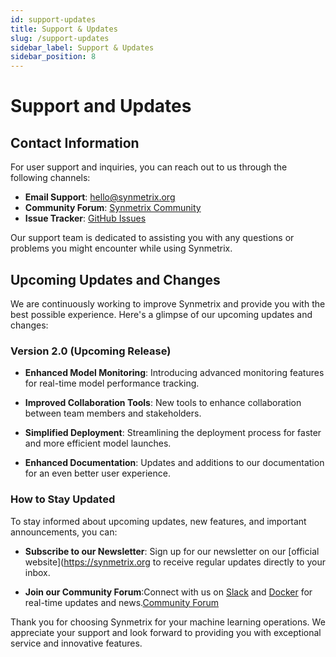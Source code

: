 ```yaml
---
id: support-updates
title: Support & Updates
slug: /support-updates
sidebar_label: Support & Updates
sidebar_position: 8
---
```


# Support and Updates

## Contact Information

For user support and inquiries, you can reach out to us through the following channels:

- **Email Support**: hello@synmetrix.org
- **Community Forum**: [Synmetrix Community](https://community.synmetrix.org)
- **Issue Tracker**: [GitHub Issues](https://github.com/synmetrix-io/synmetrix/issues)

Our support team is dedicated to assisting you with any questions or problems you might encounter while using Synmetrix.

## Upcoming Updates and Changes

We are continuously working to improve Synmetrix and provide you with the best possible experience. Here's a glimpse of our upcoming updates and changes:

### Version 2.0 (Upcoming Release)

- **Enhanced Model Monitoring**: Introducing advanced monitoring features for real-time model performance tracking.

- **Improved Collaboration Tools**: New tools to enhance collaboration between team members and stakeholders.

- **Simplified Deployment**: Streamlining the deployment process for faster and more efficient model launches.

- **Enhanced Documentation**: Updates and additions to our documentation for an even better user experience.

### How to Stay Updated

To stay informed about upcoming updates, new features, and important announcements, you can:

- **Subscribe to our Newsletter**: Sign up for our newsletter on our [official website](https://synmetrix.org to receive regular updates directly to your inbox.

- **Join our Community Forum**:Connect with us on [Slack](https://join.slack.com/t/mlcraft/shared_invite/zt-1x2gxwn37-J3tTvCR5xSFVfxwUU_YKtg) and [Docker](https://hub.docker.com/u/mlcraft) for real-time updates and news.[Community Forum](https://github.com/mlcraft-io/mlcraft)

Thank you for choosing Synmetrix for your machine learning operations. We appreciate your support and look forward to providing you with exceptional service and innovative features.
